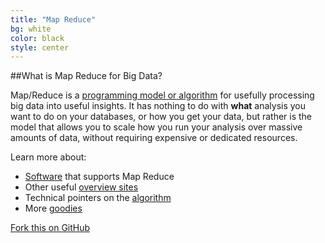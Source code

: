 ```yaml
---
title: "Map Reduce"
bg: white
color: black
style: center
---
```


##What is Map Reduce for Big Data?

<span class="fa-stack subtlecircle" style="font-size:100px; background:rgba(255,166,0,0.1)">
  <i class="fa fa-cloud fa-stack-2x text-white"></i>
  <i class="fa fa-cog fa-stack-1x text-orange"></i>
</span>

Map/Reduce is a [programming model or algorithm](https://en.wikipedia.org/wiki/MapReduce) for usefully processing big data into useful insights.  It has nothing to do with **what** analysis you want to do on your databases, or how you get your data, but rather is the model that allows you to scale how you run your analysis over massive amounts of data, without requiring expensive or dedicated resources.

Learn more about:
- [Software](#software) that supports Map Reduce
- Other useful [overview sites](#overview)
- Technical pointers on the [algorithm](model)
- More [goodies](#goodies)

<span id="forkongithub">
  <a href="{{ site.source_link }}" class="bg-blue">
    Fork this on GitHub
  </a>
</span>

